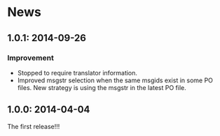 # News

## 1.0.1: 2014-09-26

### Improvement

  * Stopped to require translator information.
  * Improved msgstr selection when the same msgids exist in some PO files.
    New strategy is using the msgstr in the latest PO file.

## 1.0.0: 2014-04-04

The first release!!!
